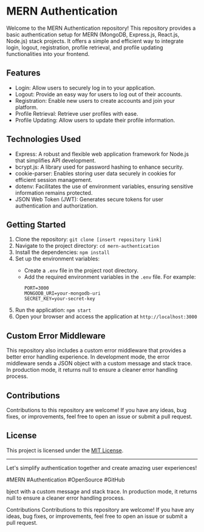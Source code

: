 
<html>
<head>

</head>
<body>
  <h1>MERN Authentication</h1>
  <p>Welcome to the MERN Authentication repository! This repository provides a basic authentication setup for MERN (MongoDB, Express.js, React.js, Node.js) stack projects. It offers a simple and efficient way to integrate login, logout, registration, profile retrieval, and profile updating functionalities into your frontend.</p>
  <h2>Features</h2>
  <ul>
    <li>Login: Allow users to securely log in to your application.</li>
    <li>Logout: Provide an easy way for users to log out of their accounts.</li>
    <li>Registration: Enable new users to create accounts and join your platform.</li>
    <li>Profile Retrieval: Retrieve user profiles with ease.</li>
    <li>Profile Updating: Allow users to update their profile information.</li>
  </ul>
  <h2>Technologies Used</h2>
  <ul>
    <li>Express: A robust and flexible web application framework for Node.js that simplifies API development.</li>
    <li>bcrypt.js: A library used for password hashing to enhance security.</li>
    <li>cookie-parser: Enables storing user data securely in cookies for efficient session management.</li>
    <li>dotenv: Facilitates the use of environment variables, ensuring sensitive information remains protected.</li>
    <li>JSON Web Token (JWT): Generates secure tokens for user authentication and authorization.</li>
  </ul>
  <h2>Getting Started</h2>
  <ol>
    <li>Clone the repository: <code>git clone [insert repository link]</code></li>
    <li>Navigate to the project directory: <code>cd mern-authentication</code></li>
    <li>Install the dependencies: <code>npm install</code></li>
    <li>Set up the environment variables:</li>
      <ul>
        <li>Create a <code>.env</code> file in the project root directory.</li>
        <li>Add the required environment variables in the <code>.env</code> file. For example:
          <pre><code>PORT=3000
MONGODB_URI=your-mongodb-uri
SECRET_KEY=your-secret-key</code></pre>
        </li>
      </ul>
    <li>Run the application: <code>npm start</code></li>
    <li>Open your browser and access the application at <code>http://localhost:3000</code></li>
  </ol>
  <h2>Custom Error Middleware</h2>
  <p>This repository also includes a custom error middleware that provides a better error handling experience. In development mode, the error middleware sends a JSON object with a custom message and stack trace. In production mode, it returns null to ensure a cleaner error handling process.</p>
  <h2>Contributions</h2>
  <p>Contributions to this repository are welcome! If you have any ideas, bug fixes, or improvements, feel free to open an issue or submit a pull request.</p>
  <h2>License</h2>
  <p>This project is licensed under the <a href="LICENSE">MIT License</a>.</p>
  <hr>
  <p>Let's simplify authentication together and create amazing user experiences!</p>
  <p>#MERN #Authentication #OpenSource #GitHub</p>
</body>
</html>bject with a custom message and stack trace. In production mode, it returns null to ensure a cleaner error handling process.

Contributions
Contributions to this repository are welcome! If you have any ideas, bug fixes, or improvements, feel free to open an issue or submit a pull request.
